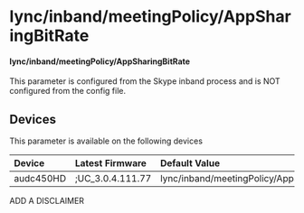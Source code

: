 ﻿---
description: lync/inband/meetingPolicy/AppSharingBitRate
search:
    keywords: ['lync','inband','meetingPolicy','AppSharingBitRate']
---

# lync/inband/meetingPolicy/AppSharingBitRate

#### lync/inband/meetingPolicy/AppSharingBitRate

This parameter is configured from the Skype inband process and is NOT configured from the config file.



## Devices
This parameter is available on the following devices

| Device | Latest Firmware | Default Value |
|:---|:---|:---|
| audc450HD | ;UC_3.0.4.111.77 | lync/inband/meetingPolicy/AppSharingBitRate=2000 

ADD A DISCLAIMER
